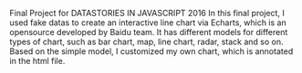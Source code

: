 Final Project for DATASTORIES IN JAVASCRIPT 2016 
<Liyuan Yin>
In this final project, I used fake datas to create an interactive line chart via Echarts, which 
is an opensource developed by Baidu team. It has different models for different types of chart, 
such as bar chart, map, line chart, radar, stack and so on. Based on the simple model, I customized
my own chart, which is annotated in the html file.
